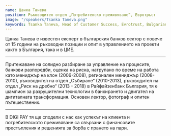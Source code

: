 ```yaml
---
name: Цанка Танева
position: Ръководител отдел „Потребителско преживяване“, Евротръст
image: "/speakers/Tsanka Taneva.png"
keywords: Tsanka Taneva, Head of Customer Success, Evrotrust, Bulgarian banking sector, leadership roles, project management, Bulgaria, CEE, Process Management, Bank Regulations, Risk Assessment, Branch Manager, Regional Manager, Head of Collections Department, Head of Retail Risk Department, Raiffeisenbank Bulgaria, disruptive technology, digital transformation, key-note speaker, photographer, experienced traveler, DIGI PAY, Customer Success, financial crimes, anti-money laundering
---
```


Цанка Танева е известен експерт в българския банков сектор с повече от 15 години на
ръководни позиции и опит в управлението на проекти както в България, така и в ЦИЕ.

---

Притежаване на солидно разбиране за управление на процесите, банкови разпоредби, оценка
на риска, натрупано по време на работа като мениджър на клон (2006-2008), регионален
мениджър (2008-2010), ръководител на отдел „Събиране“ (2010-2013), ръководител на отдел
„Риск на дребно“ (2013 - 2018) в Райфайзенбанк България, тя е шампион за разрушителни
технологии в банкирането и двигател на дигиталната трансформация. Основен лектор,
фотограф и опитен пътешественик.

---

В DIGI PAY тя ще сподели с нас как успехът на клиента и потребителското преживяване са
свързани с финансовите престъпления и решенията за борба с прането на пари.
